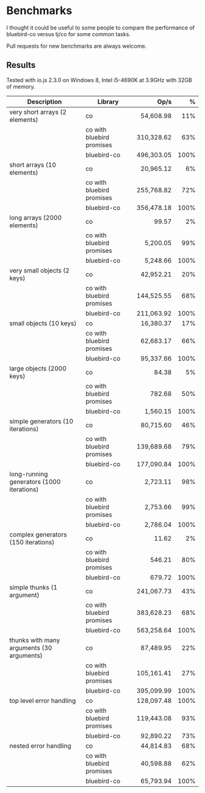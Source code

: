 Benchmarks
==========

I thought it could be useful to some people to compare the performance of bluebird-co versus tj/co for some common tasks.

Pull requests for new benchmarks are always welcome.

## Results

Tested with io.js 2.3.0 on Windows 8, Intel i5-4690K at 3.9GHz with 32GB of memory.

| Description                               | Library                   | Op/s       | %    |
|-------------------------------------------|---------------------------|-----------:|-----:|
| very short arrays (2 elements)            | co                        | 54,608.98  | 11%  |
|                                           | co with bluebird promises | 310,328.62 | 63%  |
|                                           | bluebird-co               | 496,303.05 | 100% |
| short arrays (10 elements)                | co                        | 20,965.12  | 6%   |
|                                           | co with bluebird promises | 255,768.82 | 72%  |
|                                           | bluebird-co               | 356,478.18 | 100% |
| long arrays (2000 elements)               | co                        | 99.57      | 2%   |
|                                           | co with bluebird promises | 5,200.05   | 99%  |
|                                           | bluebird-co               | 5,248.66   | 100% |
| very small objects (2 keys)               | co                        | 42,952.21  | 20%  |
|                                           | co with bluebird promises | 144,525.55 | 68%  |
|                                           | bluebird-co               | 211,063.92 | 100% |
| small objects (10 keys)                   | co                        | 16,380.37  | 17%  |
|                                           | co with bluebird promises | 62,683.17  | 66%  |
|                                           | bluebird-co               | 95,337.66  | 100% |
| large objects (2000 keys)                 | co                        | 84.38      | 5%   |
|                                           | co with bluebird promises | 782.68     | 50%  |
|                                           | bluebird-co               | 1,560.15   | 100% |
| simple generators (10 iterations)         | co                        | 80,715.60  | 46%  |
|                                           | co with bluebird promises | 139,689.68 | 79%  |
|                                           | bluebird-co               | 177,090.84 | 100% |
| long-running generators (1000 iterations) | co                        | 2,723.11   | 98%  |
|                                           | co with bluebird promises | 2,753.66   | 99%  |
|                                           | bluebird-co               | 2,786.04   | 100% |
| complex generators (150 iterations)       | co                        | 11.62      | 2%   |
|                                           | co with bluebird promises | 546.21     | 80%  |
|                                           | bluebird-co               | 679.72     | 100% |
| simple thunks (1 argument)                | co                        | 241,067.73 | 43%  |
|                                           | co with bluebird promises | 383,628.23 | 68%  |
|                                           | bluebird-co               | 563,258.64 | 100% |
| thunks with many arguments (30 arguments) | co                        | 87,489.95  | 22%  |
|                                           | co with bluebird promises | 105,161.41 | 27%  |
|                                           | bluebird-co               | 395,099.99 | 100% |
| top level error handling                  | co                        | 128,097.48 | 100% |
|                                           | co with bluebird promises | 119,443.08 | 93%  |
|                                           | bluebird-co               | 92,890.22  | 73%  |
| nested error handling                     | co                        | 44,814.83  | 68%  |
|                                           | co with bluebird promises | 40,598.88  | 62%  |
|                                           | bluebird-co               | 65,793.94  | 100% |









